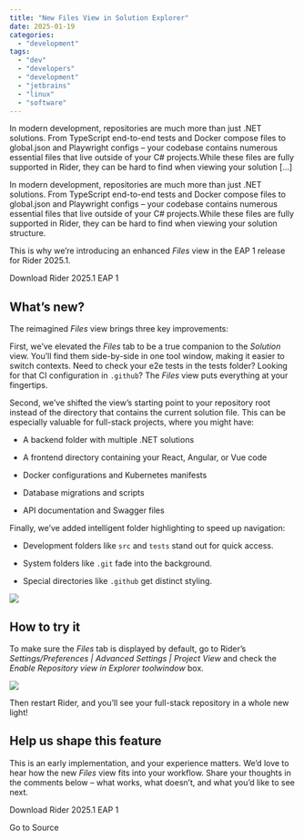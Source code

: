```yaml
---
title: "New Files View in Solution Explorer"
date: 2025-01-19
categories: 
  - "development"
tags: 
  - "dev"
  - "developers"
  - "development"
  - "jetbrains"
  - "linux"
  - "software"
---
```


In modern development, repositories are much more than just .NET solutions. From TypeScript end-to-end tests and Docker compose files to global.json and Playwright configs – your codebase contains numerous essential files that live outside of your C# projects.While these files are fully supported in Rider, they can be hard to find when viewing your solution \[…\]

In modern development, repositories are much more than just .NET solutions. From TypeScript end-to-end tests and Docker compose files to global.json and Playwright configs – your codebase contains numerous essential files that live outside of your C# projects.While these files are fully supported in Rider, they can be hard to find when viewing your solution structure.

This is why we’re introducing an enhanced _Files_ view in the EAP 1 release for Rider 2025.1. 

Download Rider 2025.1 EAP 1

## What’s new?

The reimagined _Files_ view brings three key improvements:

First, we’ve elevated the _Files_ tab to be a true companion to the _Solution_ view. You’ll find them side-by-side in one tool window, making it easier to switch contexts. Need to check your e2e tests in the tests folder? Looking for that CI configuration in `.github`? The _Files_ view puts everything at your fingertips.

Second, we’ve shifted the view’s starting point to your repository root instead of the directory that contains the current solution file. This can be especially valuable for full-stack projects, where you might have:

- A backend folder with multiple .NET solutions

- A frontend directory containing your React, Angular, or Vue code

- Docker configurations and Kubernetes manifests

- Database migrations and scripts

- API documentation and Swagger files

Finally, we’ve added intelligent folder highlighting to speed up navigation:

- Development folders like `src` and `tests` stand out for quick access.

- System folders like `.git` fade into the background.

- Special directories like `.github` get distinct styling.

![](https://blog.jetbrains.com/wp-content/uploads/2025/01/RD-251-Repo-View-FULL.jpg)

## How to try it 

To make sure the _Files_ tab is displayed by default, go to Rider’s _Settings/Preferences | Advanced Settings | Project View_ and check the _Enable Repository view in Explorer toolwindow_ box.

![](https://lh7-rt.googleusercontent.com/docsz/AD_4nXfI00tUweV3rPjyL8GW4auWvk-6RCML9tdZqWUmxI_Vqm6J9noIo3hC3QXjdrFKOFVFSX4SsmltgueWEULvmXUbnNY40yDFwM5zTMwjRpTWAPxOilqGYSkBHvc4Rag8AbCGP_OGYQ?key=YuHtOg_vIk2UBEjYskzBl4L9)

Then restart Rider, and you’ll see your full-stack repository in a whole new light!

## **Help us shape this feature**

This is an early implementation, and your experience matters. We’d love to hear how the new _Files_ view fits into your workflow. Share your thoughts in the comments below – what works, what doesn’t, and what you’d like to see next.

Download Rider 2025.1 EAP 1

Go to Source

